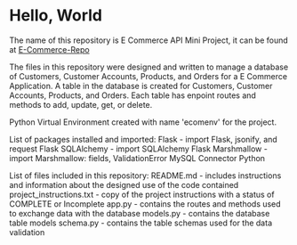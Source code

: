 # **Hello, World**

The name of this repository is E Commerce API Mini Project, it can be found at [E-Commerce-Repo](https://github.com/Kjones6052/E_Commerce_API_Mini_Project)

The files in this repository were designed and written to manage a database of Customers, Customer Accounts, Products, and Orders for a E Commerce Application. A table in the database is created for Customers, Customer Accounts, Products, and Orders. Each table has enpoint routes and methods to add, update, get, or delete. 

Python Virtual Environment created with name 'ecomenv' for the project.

List of packages installed and imported:
Flask - import Flask, jsonify, and request
Flask SQLAlchemy - import SQLAlchemy
Flask Marshmallow - import Marshmallow: fields, ValidationError
MySQL Connector Python

List of files included in this repository:
README.md - includes instructions and information about the designed use of the code contained
project_instructions.txt - copy of the project instructions with a status of COMPLETE or Incomplete
app.py - contains the routes and methods used to exchange data with the database
models.py - contains the database table models
schema.py - contains the table schemas used for the data validation